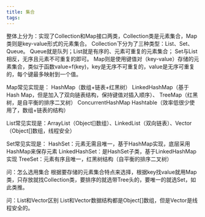 ```yaml
---
title: 集合
tags:
---
```


整体上分为：实现了Collection和Map接口两类，Collection类是元素集合，Map类则是key-value形式的元素集合。
Collection下分为了三种类型：List、Set、Queue。
Queue就是队列；List就是有序的、元素可重复的元素集合；
Set与List相反，无序且元素不可重复的即可。
Map则是使用键值对（key-value）存储的元素集合，类似于函数value=f(key)，key是无序不可重复的，value是无序可重复的，每个键最多映射到一个值。

Map常见实现是：
HashMap（数组+链表+红黑树）
LinkedHashMap（基于Hash Map，但是加入了双向链表结构，保持键值对插入顺序）、
TreeMap（红黑树，是自平衡的排序二叉树）
ConcurrentHashMap
Hashtable（效率低很少使用了，数组+链表的结构）

List常见实现是：ArrayList（Object[]数组）、LinkedList（双向链表）、Vector（Object[]数组，线程安全）

Set常见实现是：
HashSet：元素无需且唯一，基于HashMap实现，底层采用HashMap来保存元素
LinkedHashSet：是HashSet子类，基于LinkedHashMap实现
TreeSet：元素有序且唯一，红黑树结构（自平衡的排序二叉树）

问：怎么选用集合
根据要存储的元素集合特点来选择，根据key找value就用Map类，只存放就找Collection类，要排序的就选带Tree头的，要唯一的就选Set，如此类推。

问：List和Vector区别
List和Vector数据结构都是Object[]数组，但是Vector是线程安全的。